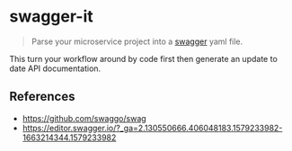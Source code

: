 # swagger-it
> Parse your microservice project into a [swagger](https://github.com/swagger-api) 
yaml file.

This turn your workflow around by code first then generate an update to date
API documentation.

## References

* https://github.com/swaggo/swag
* https://editor.swagger.io/?_ga=2.130550666.406048183.1579233982-1663214344.1579233982
